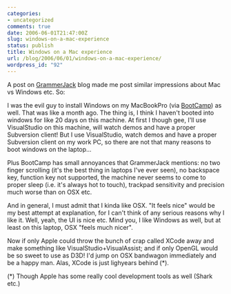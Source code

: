 ```yaml
---
categories:
- uncategorized
comments: true
date: 2006-06-01T21:47:00Z
slug: windows-on-a-mac-experience
status: publish
title: Windows on a Mac experience
url: /blog/2006/06/01/windows-on-a-mac-experience/
wordpress_id: "92"
---
```


A post on [GrammerJack](http://spaces.msn.com/grammerjack/Blog/cns%21F2629C772A178A7C%21140.entry) blog made me post similar impressions about Mac vs Windows etc. So:

I was the evil guy to install Windows on my MacBookPro (via [BootCamp](http://www.apple.com/macosx/bootcamp/)) as well. That was like a month ago. The thing is, I think I haven't booted into windows for like 20 days on this machine. At first I though gee, I'll use VisualStudio on this machine, will watch demos and have a proper Subversion client! But I use VisualStudio, watch demos and have a proper Subversion client on my work PC, so there are not that many reasons to boot windows on the laptop...

Plus BootCamp has small annoyances that GrammerJack mentions: no two finger scrolling (it's the best thing in laptops I've ever seen), no backspace key, function key not supported, the machine never seems to come to proper sleep (i.e. it's always hot to touch), trackpad sensitivity and precision much worse than on OSX etc.

And in general, I must admit that I kinda like OSX. "It feels nice" would be my best attempt at explanation, for I can't think of any serious reasons why I like it. Well, yeah, the UI is nice etc. Mind you, I like Windows as well, but at least on this laptop, OSX "feels much nicer".

Now if only Apple could throw the bunch of crap called XCode away and make something like VisualStudio+VisualAssist; and if only OpenGL would be so sweet to use as D3D! I'd jump on OSX bandwagon immediately and be a happy man. Alas, XCode is just lighyears behind (*).

(*) Though Apple has some really cool development tools as well (Shark etc.)

